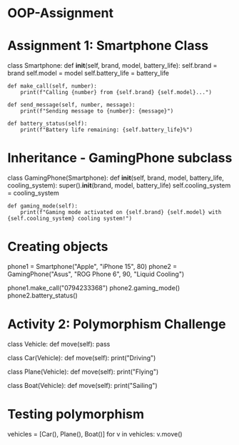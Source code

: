 # OOP-Assignment
# Assignment 1: Smartphone Class
class Smartphone:
    def __init__(self, brand, model, battery_life):
        self.brand = brand
        self.model = model
        self.battery_life = battery_life
    
    def make_call(self, number):
        print(f"Calling {number} from {self.brand} {self.model}...")
    
    def send_message(self, number, message):
        print(f"Sending message to {number}: {message}")
    
    def battery_status(self):
        print(f"Battery life remaining: {self.battery_life}%")

# Inheritance - GamingPhone subclass
class GamingPhone(Smartphone):
    def __init__(self, brand, model, battery_life, cooling_system):
        super().__init__(brand, model, battery_life)
        self.cooling_system = cooling_system
    
    def gaming_mode(self):
        print(f"Gaming mode activated on {self.brand} {self.model} with {self.cooling_system} cooling system!")

# Creating objects
phone1 = Smartphone("Apple", "iPhone 15", 80)
phone2 = GamingPhone("Asus", "ROG Phone 6", 90, "Liquid Cooling")

phone1.make_call("0794233368")
phone2.gaming_mode()
phone2.battery_status()

# Activity 2: Polymorphism Challenge
class Vehicle:
    def move(self):
        pass

class Car(Vehicle):
    def move(self):
        print("Driving")

class Plane(Vehicle):
    def move(self):
        print("Flying")

class Boat(Vehicle):
    def move(self):
        print("Sailing")

# Testing polymorphism
vehicles = [Car(), Plane(), Boat()]
for v in vehicles:
    v.move()
